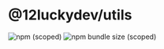 # @12luckydev/utils
![npm (scoped)](https://img.shields.io/npm/v/@12luckydev/utils)
![npm bundle size (scoped)](https://img.shields.io/bundlephobia/min/@12luckydev/utils)
